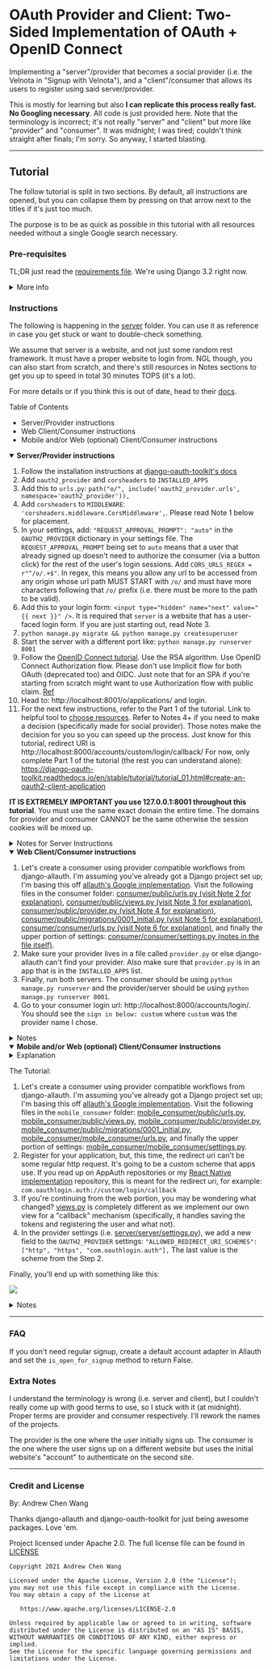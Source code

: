 # OAuth Provider and Client: Two-Sided Implementation of OAuth + OpenID Connect

Implementing a "server"/provider that becomes a social provider
(i.e. the Velnota in "Signup with Velnota"),
and a "client"/consumer that allows its users to register using
said server/provider.

This is mostly for learning but also **I can replicate
this process really fast. No Googling necessary**. All code
is just provided here. Note that the terminology
is incorrect; it's not really "server" and "client"
but more like "provider" and "consumer". It was midnight;
I was tired; couldn't think straight after finals; I'm sorry.
So anyway, I started blasting.

---
## Tutorial

The follow tutorial is split in two sections.
By default, all instructions are opened, but you
can collapse them by pressing on that arrow next
to the titles if it's just too much.

The purpose is to be as quick as possible in this tutorial with
all resources needed without a single Google search necessary.

### Pre-requisites

TL;DR just read the [requirements file](./requirements.txt).
We're using Django 3.2 right now.

<details>
<summary>More info</summary>
Your server needs django-oauth-toolkit and django-cors-headers.
Your "client" needs django-allauth (recommended since they have a base
class. Also, I've been using cookiecutter-django like a drug
addict, so no surprises here).

Besides requirements, you'll also probably want a website already working
ish. For example, a registration page would be helpful for server.
</details>

### Instructions

The following is happening in the [server](./server) folder.
You can use it as reference in case you get stuck or want
to double-check something.

We assume that server is a website, and not just some random
rest framework. It must have a proper website to login from.
NGL though, you can also start from scratch, and there's still resources
in Notes sections to get you up to speed in total 30 minutes TOPS (it's a lot).

For more details or if you think this is out of date, head to their
[docs](https://django-oauth-toolkit.readthedocs.io/en/latest/tutorial/tutorial_01.html).

Table of Contents
- Server/Provider instructions
- Web Client/Consumer instructions
- Mobile and/or Web (optional) Client/Consumer instructions

<details open>
<summary><strong>Server/Provider instructions</strong></summary>

1. Follow the installation instructions at
   [django-oauth-toolkit's docs](https://django-oauth-toolkit.readthedocs.io/en/latest/install.html)
1. Add `oauth2_provider` and `corsheaders` to `INSTALLED_APPS`
1. Add this to `urls.py`: `path("o/", include('oauth2_provider.urls', namespace='oauth2_provider')),`
1. Add `corsheaders` to `MIDDLEWARE`: `'corsheaders.middleware.CorsMiddleware',`.
   Please read Note 1 below for placement.
1. In your settings, add: `"REQUEST_APPROVAL_PROMPT": "auto"` in the
   `OAUTH2_PROVIDER` dictionary in your settings file. The `REQUEST_APPROVAL_PROMPT`
   being set to `auto` means that a user that already signed up doesn't need to
   authorize the consumer (via a button click) for the rest of the user's login
   sessions. Add `CORS_URLS_REGEX = r"^/o/.+$"`.
   In regex, this means you allow any url to be accessed from any origin whose url path
   MUST START with `/o/` and must have more characters
   following that `/o/` prefix (i.e. there must be more to the path to be valid).
1. Add this to your login form: `<input type="hidden" name="next" value="{{ next }}" />`.
   It is required that `server` is a website that has a user-faced login form.
   If you are just starting out, read Note 3.
1. `python manage.py migrate && python manage.py createsuperuser`
1. Start the server with a different port like: `python manage.py runserver 8001`
1. Follow the [OpenID Connect tutorial](https://django-oauth-toolkit.readthedocs.io/en/latest/oidc.html).
   Use the RSA algorithm. Use OpenID Connect Authorization flow. Please don't use
   Implicit flow for both OAuth (deprecated too) and OIDC.
   Just note that for an SPA if you're starting from scratch might want to use
   Authorization flow with public claim.
   [Ref](https://medium.com/@robert.broeckelmann/securely-using-the-oidc-authorization-code-flow-and-a-public-client-with-single-page-applications-55e0a648ab3a)
1. Head to: http://localhost:8001/o/applications/ and login.
1. For the next few instructions, refer to the Part 1 of the tutorial.
   Link to helpful tool to
   [choose resources](https://medium.com/@robert.broeckelmann/when-to-use-which-oauth2-grants-and-oidc-flows-ec6a5c00d864).
   Refer to Notes 4+ if you need to make a decision (specifically made for social provider).
   Those notes make the decision for you so you can speed up the process. Just know for
   this tutorial, redirect URI is http://localhost:8000/accounts/custom/login/callback/
   For now, only complete Part 1 of the tutorial (the rest you can understand alone):
   https://django-oauth-toolkit.readthedocs.io/en/stable/tutorial/tutorial_01.html#create-an-oauth2-client-application

**IT IS EXTREMELY IMPORTANT you use 127.0.0.1:8001 throughout this tutorial**.
You must use the same exact domain the entire time. The domains for
provider and consumer CANNOT be the same otherwise the session cookies
will be mixed up.

<details>
<summary>Notes for Server Instructions</summary>

1. CorsMiddleware should be placed as high as possible, especially before any
   middleware that can generate responses such as Django’s CommonMiddleware or
   Whitenoise’s WhiteNoiseMiddleware. If it is not before, it will not be able to
   add the CORS headers to these responses. For example:
   ```python
   MIDDLEWARE = [
       'django.middleware.security.SecurityMiddleware',
       'corsheaders.middleware.CorsMiddleware',
       'django.contrib.sessions.middleware.SessionMiddleware',
        ...]
   ```
1. Why did I basically write the exact same instructions as the tutorial?
   Well they wanted to use django-cors-middleware and not django-cors-headers.
   Things go unmaintained all the time, but the middleware version is just
   shut down completely, and the django-oauth-toolkit docs aren't up to date
   with that info.
1. You can also just do the following (credit goes to
   [SIBTC](https://simpleisbetterthancomplex.com/tutorial/2016/06/27/how-to-use-djangos-built-in-login-system.html)):
   1. Go to urls.py and add:
   ```python
   from django.urls import path
   from django.contrib.auth.views import LoginView, LogoutView
   urlpatterns = [
    ...,
    path("accounts/login/", LoginView.as_view(), name='login'),
    path("accounts/logout/", LogoutView.as_view(), name='logout'),
    ...
   ]
   ```
   1. The following three steps is if you just don't have login
      setup yet. Add this homepage to `urls.py`:
      ```python
      from django.urls import path
      from django.views.generic import TemplateView
      urlpatterns = [
        ...,
        path("",
            TemplateView.as_view(template_name="base.html"),
            name="home"
        ),
        ...,
      ]
      ```
   1. Add `LOGIN_REDIRECT_URL = 'home'` to your settings.
   1. Create a template folder and add that to `TEMPLATES` variable
      in settings. Then create `base.html` in that template dir. It
      can be as simple as:
      ```html
      <!DOCTYPE html>
      <html lang="en">
      <head>
          <meta charset="UTF-8">
          <title>Title</title>
      </head>
      <body>
      {% block content %}{% endblock content %}
      </body>
      </html>
      ```
   1. Then create a template at `registration/login.html`:
   ```html
   <!-- If you don't have base.html, then
   you can make a random <body></body> tag instead
   and stick a random thing in. Remember to go to
   settings.py and add your templates dir to `TEMPLATES`
   -->
   {% extends 'base.html' %}
   {% block title %}Login{% endblock %}
   {% block content %}
   <h2>Login</h2>
   <form method="post">
     {% csrf_token %}
     {{ form.as_p }}
     <input type="hidden" name="next" value="{{ next }}" />
     <button type="submit">Login</button>
   </form>
   {% endblock %}
   ```
1. The following is for social provider specific decisions.
   For "Create an OAuth 2 Client Application", save the client id and secret.
   Select "Public" client type (Confidential is for CLIs). "Authorization code" for
   authorization grant type. For redirect URI if you're using allauth from
   the next tutorial below: http://localhost:8000/accounts/custom/login/callback/
   Algorithm is RSA SHA-2 256. When developing with the consumer on port 8000,
   make sure you stay on localhost. Anytime you mention anything with port 8001,
   in this case the provider, make sure you are on 127.0.0.1 or basically a completely
   different domain/host.
1. The redirect uri should have the domain be the same as the way you're accessing
   the consumer. So if you're logging in from http://localhost:8000, then your
   redirect uri must also use localhost:8000

</details>
<!-- End of server instructions -->
</details>

<details open>
<summary><strong>Web Client/Consumer instructions</strong></summary>

1. Let's create a consumer using provider compatible workflows from django-allauth.
   I'm assuming you've already got a Django project set up; I'm basing this off
   [allauth's Google implementation](https://github.com/pennersr/django-allauth/blob/80e07a25803baea4e603251254c7d07ef2ad5bb5/allauth/socialaccount/providers/google/provider.py).
   Visit the following files in the consumer folder:
   [consumer/public/urls.py (visit Note 2 for explanation)](./consumer/public/urls.py),
   [consumer/public/views.py (visit Note 3 for explanation)](./consumer/public/views.py),
   [consumer/public/provider.py (visit Note 4 for explanation)](./consumer/public/provider.py),
   [consumer/public/migrations/0001_initial.py (visit Note 5 for explanation)](./consumer/public/migrations/0001_initial.py),
   [consumer/consumer/urls.py (visit Note 6 for explanation)](./consumer/consumer/urls.py),
   and finally the upper portion of settings:
   [consumer/consumer/settings.py (notes in the file itself)](./consumer/consumer/settings.py).
1. Make sure your provider lives in a file called `provider.py` or else django-allauth
   can't find your provider. Also make sure that `provider.py` is in an app
   that is in the `INSTALLED_APPS` list.
1. Finally, run both servers. The consumer should be using
   `python manage.py runserver` and the provider/server should be using
   `python manage.py runserver 8001`.
1. Go to your consumer login url: http://localhost:8000/accounts/login/.
   You should see the `sign in below: custom` where `custom` was the provider
   name I chose.

<details>
<summary>Notes</summary>

1. The redirect uri should have the domain be the same as the way you're accessing
   the consumer. So if you're logging in from http://localhost:8000, then your
   redirect uri must also use localhost:8000
1. The [consumer/public/urls.py](./consumer/public/urls.py) implementation is just
   to add the django-allauth provider urls. These URLs are the basis for how we grab
   the tokens and register our user.
1. The [consumer/public/views.py](./consumer/public/views.py) implementation is a
   django-allauth subclassed view that complete a social authentication workflow
1. The [consumer/public/provider.py](./consumer/public/provider.py) file is a
   django-allauth provider that configures a new user and authenticates the user based
   on the scopes given in the provider's given token.
1. [consumer/public/migrations/0001_initial.py](./consumer/public/migrations/0001_initial.py)
   is meant for django-allauth. The package requires we have a site in the Django
   provided `Site` model. The code is from cookiecutter-django; I made this migration
   specifically so that we didn't need to create a new Site ourselves via a database CLI.
1. The [consumer/consumer/urls.py](./consumer/consumer/urls.py) is meant to add our
   `public` app's urls (which included the provider url). Additionally, you may notice
   a `TemplateView` being used. In the sample code, I added an index/landing page for
   debugging purposes to show whether the current user is authenticated or not.
1. For those wondering why they're going to `/accounts/profile` on login:
   https://django-allauth.readthedocs.io/en/latest/faq.html#when-i-attempt-to-login-i-run-into-a-404-on-accounts-profile

</details>
<!-- End of web consumer instructions -->
</details>

<details open>
<summary><strong>
Mobile and/or Web (optional) Client/Consumer instructions
</strong></summary>

<details><summary>Explanation</summary>

Before we begin, I want to clarify how this works from the mobile perspective.
We will still be using django-allauth, but for authentication purposes,
we will be using `djangorestframework-simplejwt`. It's an alternative to
Django's session authentication by using stateless JWT tokens. You can also
set up `django-oauth-toolkit` for your consumer instead of `simplejwt` (they're
the exact same thing except OAuth gives "scopes" permissions out-of-the-box).

Additionally, if you'd like to see an example code that hosts the mobile app,
visit https://github.com/Andrew-Chen-Wang/react-native-oauth-login for a fuller
explanation with a for using React Native.

Anyways, the explanation: imagine you're on an app. You press a button that says
"Sign In with Velnota" (no register button since `django-allauth` auto registers
on first login; this can be changed with `SOCIALACCOUNT_AUTO_SIGNUP=False` in
your settings). This button is actually a URL that takes you to the provider's
login page directly without passing the consumer. We want the client to get their
access and refresh token pair directly from the provider.

Then the client gives those provider tokens to the mobile consumer. The consumer
creates its own tokens for the client to use against their endpoints. In this
exchange, the provider tokens will be encrypted in the consumer tokens for
use by the consumer whenever they want. If the user has never signed up on
the consumer end before, using `django-allauth`,
auto signup is enabled (sort of as we still need to write some more code).

We do this because the tokens given by the provider is for authorization against
the **provider's** endpoints, not the consumers (having trouble? Imagine you have a
project but don't want to send emails. Provider is Google, so we use Google to
authenticate. We have several endpoints for our app to use; those endpoints are OURS.
Thus, we are coding this on our project, that is the consumer, and not on the provider,
which is Google in this case).

So the tokens we receive on the mobile app is for going to the endpoints
on the consumer, and the first request is for going to authorized-endpoints
on the provider.

</details>

The Tutorial:

1. Let's create a consumer using provider compatible workflows from django-allauth.
   I'm assuming you've already got a Django project set up; I'm basing this off
   [allauth's Google implementation](https://github.com/pennersr/django-allauth/blob/80e07a25803baea4e603251254c7d07ef2ad5bb5/allauth/socialaccount/providers/google/provider.py).
   Visit the following files in the `mobile_consumer` folder:
   [mobile_consumer/public/urls.py](./mobile_consumer/public/urls.py),
   [mobile_consumer/public/views.py](./mobile_consumer/public/views.py),
   [mobile_consumer/public/provider.py](./mobile_consumer/public/provider.py),
   [mobile_consumer/public/migrations/0001_initial.py](./mobile_consumer/public/migrations/0001_initial.py),
   [mobile_consumer/mobile_consumer/urls.py](./mobile_consumer/mobile_consumer/urls.py),
   and finally the upper portion of settings:
   [mobile_consumer/mobile_consumer/settings.py](./mobile_consumer/mobile_consumer/settings.py).
1. Register for your application, but, this time, the redirect uri can't be some
   regular http request. It's going to be a custom scheme that apps use.
   If you read up on AppAuth repositories or my
   [React Native implementation](https://github.com/Andrew-Chen-Wang/react-native-oauth-login)
   repository, this is meant for the redirect uri, for example:
   `com.oauthlogin.auth://custom/login/callback`
1. If you're continuing from the web portion, you may be wondering what changed?
   [views.py](./mobile_consumer/public/views.py) is completely different as we
   implement our own view for a "callback" mechanism (specifically, it handles
   saving the tokens and registering the user and what not).
1. In the provider settings (i.e.
   [server/server/settings.py](./server/server/settings.py)), we add a new field
   to the `OAUTH2_PROVIDER` settings:
   `"ALLOWED_REDIRECT_URI_SCHEMES": ["http", "https", "com.oauthlogin.auth"],`
   The last value is the scheme from the Step 2.

Finally, you'll end up with something like this:

![](./assets/app.png)

<details><summary>Notes</summary>

1. You may be wondering: why set the SimpleJWT and provider's tokens to never
   expire? Credentials. Unlike before, the mobile app can't save any username
   or password for BOTH the provider (i.e., we can't see the username and password for
   the provider) and the consumer (i.e., the consumer does not use
   credentials in the first place with the consumer; otherwise, that'd be security
   risk on the provider end if the provider wanted the user/client to save their
   provider credentials on a supposedly random consumer, generally speaking).

</details>
<!-- End of mobile consumer instructions -->
</details>

---
### FAQ

If you don't need regular signup, create a default account adapter
in Allauth and set the `is_open_for_signup` method to return False.

### Extra Notes

I understand the terminology is wrong (i.e. server and client), but I couldn't really
come up with good terms to use, so I stuck with it (at midnight). Proper terms are
provider and consumer respectively. I'll rework the names of the projects.

The provider is the one where the user initially signs up.
The consumer is the one where the user signs up on a different
website but uses the initial website's "account" to authenticate
on the second site.

---
### Credit and License

By: Andrew Chen Wang

Thanks django-allauth and django-oauth-toolkit for just being
awesome packages. Love 'em.

Project licensed under Apache 2.0. The full license file can
be found in [LICENSE](./LICENSE)

```text
Copyright 2021 Andrew Chen Wang

Licensed under the Apache License, Version 2.0 (the "License");
you may not use this file except in compliance with the License.
You may obtain a copy of the License at

   https://www.apache.org/licenses/LICENSE-2.0

Unless required by applicable law or agreed to in writing, software
distributed under the License is distributed on an "AS IS" BASIS,
WITHOUT WARRANTIES OR CONDITIONS OF ANY KIND, either express or implied.
See the License for the specific language governing permissions and
limitations under the License.
```
